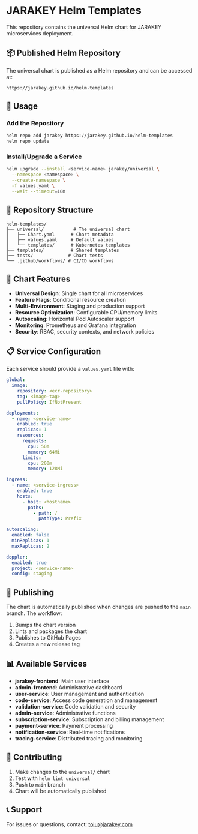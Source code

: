 # JARAKEY Helm Templates

This repository contains the universal Helm chart for JARAKEY microservices deployment.

## 📦 Published Helm Repository

The universal chart is published as a Helm repository and can be accessed at:
```
https://jarakey.github.io/helm-templates
```

## 🚀 Usage

### Add the Repository
```bash
helm repo add jarakey https://jarakey.github.io/helm-templates
helm repo update
```

### Install/Upgrade a Service
```bash
helm upgrade --install <service-name> jarakey/universal \
  --namespace <namespace> \
  --create-namespace \
  -f values.yaml \
  --wait --timeout=10m
```

## 📁 Repository Structure

```
helm-templates/
├── universal/           # The universal chart
│   ├── Chart.yaml      # Chart metadata
│   ├── values.yaml     # Default values
│   └── templates/      # Kubernetes templates
├── templates/          # Shared templates
├── tests/             # Chart tests
└── .github/workflows/ # CI/CD workflows
```

## 🔧 Chart Features

- **Universal Design**: Single chart for all microservices
- **Feature Flags**: Conditional resource creation
- **Multi-Environment**: Staging and production support
- **Resource Optimization**: Configurable CPU/memory limits
- **Autoscaling**: Horizontal Pod Autoscaler support
- **Monitoring**: Prometheus and Grafana integration
- **Security**: RBAC, security contexts, and network policies

## 📋 Service Configuration

Each service should provide a `values.yaml` file with:

```yaml
global:
  image:
    repository: <ecr-repository>
    tag: <image-tag>
    pullPolicy: IfNotPresent

deployments:
  - name: <service-name>
    enabled: true
    replicas: 1
    resources:
      requests:
        cpu: 50m
        memory: 64Mi
      limits:
        cpu: 200m
        memory: 128Mi

ingress:
  - name: <service-ingress>
    enabled: true
    hosts:
      - host: <hostname>
        paths:
          - path: /
            pathType: Prefix

autoscaling:
  enabled: false
  minReplicas: 1
  maxReplicas: 2

doppler:
  enabled: true
  project: <service-name>
  config: staging
```

## 🔄 Publishing

The chart is automatically published when changes are pushed to the `main` branch. The workflow:

1. Bumps the chart version
2. Lints and packages the chart
3. Publishes to GitHub Pages
4. Creates a new release tag

## 📊 Available Services

- **jarakey-frontend**: Main user interface
- **admin-frontend**: Administrative dashboard
- **user-service**: User management and authentication
- **code-service**: Access code generation and management
- **validation-service**: Code validation and security
- **admin-service**: Administrative functions
- **subscription-service**: Subscription and billing management
- **payment-service**: Payment processing
- **notification-service**: Real-time notifications
- **tracing-service**: Distributed tracing and monitoring

## 🤝 Contributing

1. Make changes to the `universal/` chart
2. Test with `helm lint universal`
3. Push to `main` branch
4. Chart will be automatically published

## 📞 Support

For issues or questions, contact: tolu@jarakey.com 